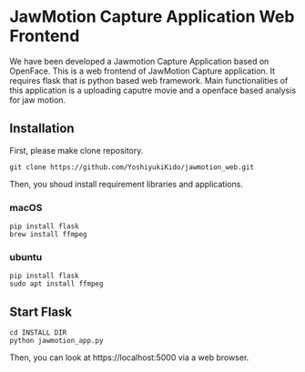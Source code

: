 # JawMotion Capture Application Web Frontend
We have been developed a Jawmotion Capture Application based on OpenFace. This is a web frontend of JawMotion Capture application.
It requires flask that is python based web framework.
Main functionalities of this application is a uploading caputre movie and a openface based analysis for jaw motion.

## Installation
First, please make clone repository.
```
git clone https://github.com/YoshiyukiKido/jawmotion_web.git
```
Then, you shoud install requirement libraries and applications.

### macOS
```
pip install flask
brew install ffmpeg
```

### ubuntu
```
pip install flask
sudo apt install ffmpeg
```

## Start Flask
```
cd INSTALL DIR
python jawmotion_app.py
```
Then, you can look at https://localhost:5000 via a web browser.
